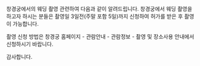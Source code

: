 창경궁에서의 웨딩 촬영 관련하여 다음과 같이 알려드립니다.
창경궁에서 웨딩 촬영을 하고자 하시는 분들은 촬영일 3일전(주말 포함 5일)까지 신청하여 허가를 받은 후 촬영이 가능합니다.

촬영 신청 방법은 창경궁 홈페이지 - 관람안내 - 관람정보 - 촬영 및 장소사용 안내에서 신청하시기 바랍니다.

감사합니다.